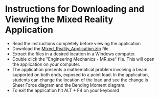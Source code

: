 # Instructions for Downloading and Viewing the Mixed Reality Application
- Read the instructions completely before viewing the application
- Download the [Mixed_Reality_Application.zip]((https://github.com/mrahman1987/MR_for_MoM/archive/Mixed_Reality_Application.zip)) file.
- Extract the files in a desired location in a Windows computer.
- Double click the "Engineering Mechanics - MR.exe" file. This will open the application on your computer.
- The application presents a mathematical problem involving a beam supported on both ends, exposed to a point load. In the application, students can change the location of the load and see the change is Sheer Force diagram and the Bending Moment diagram.
- To exit the application hit ALT + F4 on your keyboard
